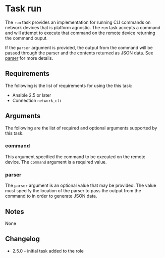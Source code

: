 # Task run
The ```run``` task provides an implementation for running CLI commands on
network devices that is platform agnostic.  The ```run``` task accepts a
command and will attempt to execute that command on the remote device returning
the command ouput.  

If the ```parser``` argument is provided, the output from the command will be
passed through the parser and the contents returned as JSON data.  See
[parser](parser.md) for more details.

## Requirements
The following is the list of requirements for using the this task:

* Ansible 2.5 or later
* Connection ```network_cli```

## Arguments
The following are the list of required and optional arguments supported by this
task.

### command
This argument specified the command to be executed on the remote device.  The
```command``` argument is a required value.

### parser
The ```parser``` argument is an optional value that may be provided.  The value
must specify the location of the parser to pass the output from the command to
in order to generate JSON data.

## Notes
None

## Changelog

* 2.5.0 - initial task added to the role

